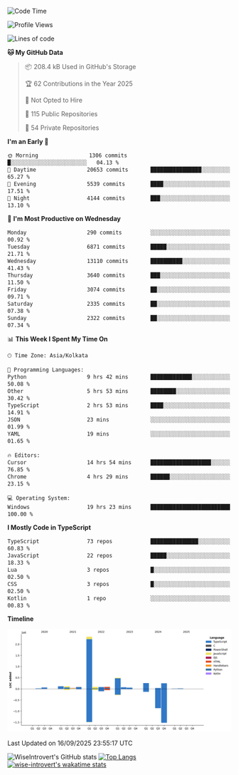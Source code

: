 <!--START_SECTION:waka-->
![Code Time](http://img.shields.io/badge/Code%20Time-2%2C516%20hrs%2055%20mins-blue)

![Profile Views](http://img.shields.io/badge/Profile%20Views-1-blue)

![Lines of code](https://img.shields.io/badge/From%20Hello%20World%20I%27ve%20Written-4.1%20million%20lines%20of%20code-blue)

**🐱 My GitHub Data** 

> 📦 208.4 kB Used in GitHub's Storage 
 > 
> 🏆 62 Contributions in the Year 2025
 > 
> 🚫 Not Opted to Hire
 > 
> 📜 115 Public Repositories 
 > 
> 🔑 54 Private Repositories 
 > 
**I'm an Early 🐤** 

```text
🌞 Morning                1306 commits        █░░░░░░░░░░░░░░░░░░░░░░░░   04.13 % 
🌆 Daytime                20653 commits       ████████████████░░░░░░░░░   65.27 % 
🌃 Evening                5539 commits        ████░░░░░░░░░░░░░░░░░░░░░   17.51 % 
🌙 Night                  4144 commits        ███░░░░░░░░░░░░░░░░░░░░░░   13.10 % 
```
📅 **I'm Most Productive on Wednesday** 

```text
Monday                   290 commits         ░░░░░░░░░░░░░░░░░░░░░░░░░   00.92 % 
Tuesday                  6871 commits        █████░░░░░░░░░░░░░░░░░░░░   21.71 % 
Wednesday                13110 commits       ██████████░░░░░░░░░░░░░░░   41.43 % 
Thursday                 3640 commits        ███░░░░░░░░░░░░░░░░░░░░░░   11.50 % 
Friday                   3074 commits        ██░░░░░░░░░░░░░░░░░░░░░░░   09.71 % 
Saturday                 2335 commits        ██░░░░░░░░░░░░░░░░░░░░░░░   07.38 % 
Sunday                   2322 commits        ██░░░░░░░░░░░░░░░░░░░░░░░   07.34 % 
```


📊 **This Week I Spent My Time On** 

```text
🕑︎ Time Zone: Asia/Kolkata

💬 Programming Languages: 
Python                   9 hrs 42 mins       █████████████░░░░░░░░░░░░   50.08 % 
Other                    5 hrs 53 mins       ████████░░░░░░░░░░░░░░░░░   30.42 % 
TypeScript               2 hrs 53 mins       ████░░░░░░░░░░░░░░░░░░░░░   14.91 % 
JSON                     23 mins             ░░░░░░░░░░░░░░░░░░░░░░░░░   01.99 % 
YAML                     19 mins             ░░░░░░░░░░░░░░░░░░░░░░░░░   01.65 % 

🔥 Editors: 
Cursor                   14 hrs 54 mins      ███████████████████░░░░░░   76.85 % 
Chrome                   4 hrs 29 mins       ██████░░░░░░░░░░░░░░░░░░░   23.15 % 

💻 Operating System: 
Windows                  19 hrs 23 mins      █████████████████████████   100.00 % 
```

**I Mostly Code in TypeScript** 

```text
TypeScript               73 repos            ███████████████░░░░░░░░░░   60.83 % 
JavaScript               22 repos            █████░░░░░░░░░░░░░░░░░░░░   18.33 % 
Lua                      3 repos             █░░░░░░░░░░░░░░░░░░░░░░░░   02.50 % 
CSS                      3 repos             █░░░░░░░░░░░░░░░░░░░░░░░░   02.50 % 
Kotlin                   1 repo              ░░░░░░░░░░░░░░░░░░░░░░░░░   00.83 % 
```



**Timeline**

![Lines of Code chart](https://raw.githubusercontent.com/wise-introvert/wise-introvert/master/assets/bar_graph.png)


 Last Updated on 16/09/2025 23:55:17 UTC
<!--END_SECTION:waka-->

![WiseIntrovert's GitHub stats](https://github-readme-stats.vercel.app/api?username=wise-introvert&count_private=true&show_icons=true)
[![Top Langs](https://github-readme-stats.vercel.app/api/top-langs/?username=wise-introvert&langs_count=10)](https://github.com/anuraghazra/github-readme-stats)
[![wise-introvert's wakatime stats](https://github-readme-stats.vercel.app/api/wakatime?username=wiseintrovert)](https://github.com/anuraghazra/github-readme-stats)
